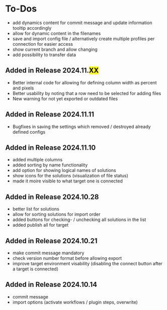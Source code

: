 # To-Dos

- add dynamics content for commit message and update information tooltip accordingly
- allow for dynamic content in the filenames
- save and import config file / alternatively create multiple profiles per connection for easier access
- show current branch and allow changing
- add possibility to transfer data



## Added in Release 2024.11.<mark>XX</mark>

- Better internal code for allowing for defining column width as percent and pixels
- Better usability by noting that a row need to be selected for adding files
- New warning for not yet exported or outdated files

## Added in Release 2024.11.11

- Bugfixes in saving the settings which removed / destroyed already defined configs

## Added in Release 2024.11.10

- added multiple columns
- added sorting by name functionality
- add option for showing logical names of solutions
- show icons for the solutions (visualization of file status)
- made it moire visible to what target one is connected

## Added in Release 2024.10.28

- better list for solutions
- allow for sorting solutions for import order
- added buttons for checking- / unchecking all solutions in the list
- added publish all for target

## Added in Release 2024.10.21

- make commit message mandatory
- check version number format before allowing export
- improve target environment visability (disabling the connect button after a target is connected)

## Added in Release 2024.10.14

- commit message
- import options (activate workflows / plugin steps, overwrite)
